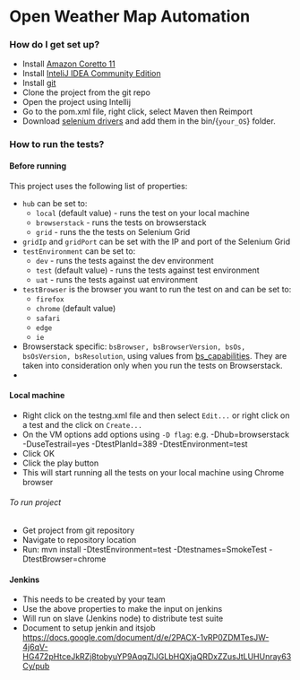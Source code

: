 Open Weather Map Automation
==========================

### How do I get set up?
* Install [Amazon Coretto 11](https://aws.amazon.com/corretto/)
* Install [InteliJ IDEA Community Edition](https://www.jetbrains.com/idea/download)
* Install [git](https://git-scm.com/downloads)
* Clone the project from the git repo
* Open the project using Intellij
* Go to the pom.xml file, right click, select Maven then Reimport
* Download [selenium drivers](https://selenium.dev/documentation/en/webdriver/driver_requirements/#quick-reference)
and add them in the bin/{```your_OS```} folder.

### How to run the tests?

#### Before running
This project uses the following list of properties:

* ```hub``` can be set to:
    * ```local``` (default value) - runs the test on your local machine
    * ```browserstack``` - runs the tests on browserstack
    * ```grid``` - runs the the tests on Selenium  Grid
* ```gridIp``` and ```gridPort``` can be set with the IP and port of the Selenium Grid
* ```testEnvironment``` can be set to:
    * ```dev``` - runs the tests against the dev environment
    * ```test``` (default value) - runs the tests against test environment
    * ```uat``` - runs the tests against uat environment
* ```testBrowser``` is the browser you want to run the test on and can be set to:
    * ```firefox```
    * ```chrome``` (default value)
    * ```safari```
    * ```edge```
    * ```ie```
* Browserstack specific: ```bsBrowser, bsBrowserVersion, bsOs, bsOsVersion, bsResolution```, using
 values from [bs_capabilities](https://www.browserstack.com/automate/java#setting-os-and-browser). They are taken into consideration only when you run the tests on Browserstack.
*

#### Local machine
* Right click on the testng.xml file and then select ```Edit...``` or right click on a test and the click on ```Create...```
* On the VM options add options using ```-D flag```:  e.g. -Dhub=browserstack -DuseTestrail=yes -DtestPlanId=389 -DtestEnvironment=test
* Click OK
* Click the play button
* This will start running all the tests on your local machine using Chrome browser

###### To run project
* Get project from git repository
* Navigate to repository location
* Run: mvn install -DtestEnvironment=test -Dtestnames=SmokeTest -DtestBrowser=chrome

#### Jenkins
* This needs to be created by your team
* Use the above properties to make the input
  on jenkins
* Will run on slave (Jenkins node) to distribute test suite
* Document to setup jenkin and itsjob https://docs.google.com/document/d/e/2PACX-1vRP0ZDMTesJW-4j6qV-HG472pHtceJkRZj8tobyuYP9AqqZlJGLbHQXjaQRDxZZusJtLUHUnray63Cy/pub


